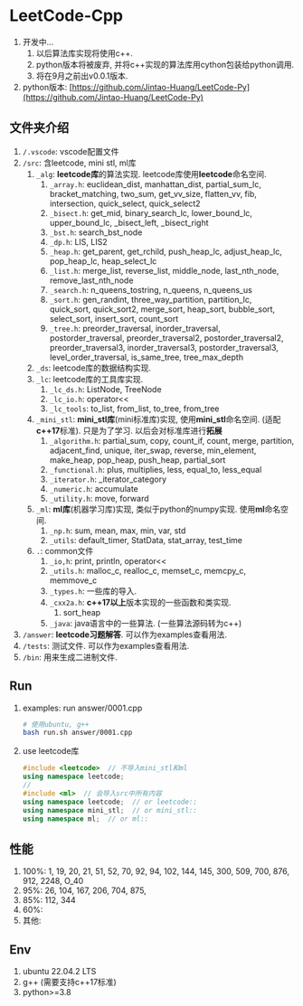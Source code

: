 # LeetCode-Cpp

1. 开发中...
   1. 以后算法库实现将使用c++. 
   2. python版本将被废弃, 并将c++实现的算法库用cython包装给python调用. 
   3. 将在9月之前出v0.0.1版本. 
2. python版本: [https://github.com/Jintao-Huang/LeetCode-Py](https://github.com/Jintao-Huang/LeetCode-Py)



## 文件夹介绍
1. `/.vscode`: vscode配置文件
2. `/src`: 含leetcode, mini stl, ml库
   1. `_alg`: **leetcode库**的算法实现. leetcode库使用**leetcode**命名空间. 
      1. `_array.h`: euclidean_dist, manhattan_dist, partial_sum_lc, bracket_matching, two_sum, get_vv_size, flatten_vv, fib, intersection, quick_select, quick_select2
      2. `_bisect.h`: get_mid, binary_search_lc, lower_bound_lc, upper_bound_lc, _bisect_left, _bisect_right
      3. `_bst.h`: search_bst_node
      4. `_dp.h`: LIS, LIS2
      5. `_heap.h`: get_parent, get_rchild, push_heap_lc, adjust_heap_lc, pop_heap_lc, heap_select_lc
      6. `_list.h`: merge_list, reverse_list, middle_node, last_nth_node, remove_last_nth_node
      7. `_search.h`: n_queens_tostring, n_queens, n_queens_us
      8. `_sort.h`: gen_randint, three_way_partition, partition_lc, quick_sort, quick_sort2, merge_sort, heap_sort, bubble_sort, select_sort, insert_sort, count_sort
      9. `_tree.h`: preorder_traversal, inorder_traversal, postorder_traversal, preorder_traversal2, postorder_traversal2, preorder_traversal3, inorder_traversal3, postorder_traversal3, level_order_traversal, is_same_tree, tree_max_depth
   2. `_ds`: leetcode库的数据结构实现. 
   3. `_lc`: leetcode库的工具库实现. 
      1. `_lc_ds.h`: ListNode, TreeNode
      2. `_lc_io.h`: operator<<
      3. `_lc_tools`: to_list, from_list, to_tree, from_tree
   4. `_mini_stl`: **mini_stl库**(mini标准库)实现, 使用**mini_stl**命名空间. (适配**c++17**标准). 只是为了学习. 以后会对标准库进行**拓展**
      1. `_algorithm.h`: partial_sum, copy, count_if, count, merge, partition, adjacent_find, unique, iter_swap, reverse, min_element, make_heap, pop_heap, push_heap, partial_sort 
      2. `_functional.h`: plus, multiplies, less, equal_to, less_equal
      3. `_iterator.h`: _iterator_category
      4. `_numeric.h`: accumulate
      5. `_utility.h`: move, forward
   5. `_ml`: **ml库**(机器学习库)实现, 类似于python的numpy实现. 使用**ml**命名空间. 
      1. `_np.h`: sum, mean, max, min, var, std
      2. `_utils`: default_timer, StatData, stat_array, test_time
   6. `.`: common文件
      1. `_io,h`: print, println, operator<<
      2. `_utils.h`: malloc_c, realloc_c, memset_c, memcpy_c, memmove_c
      3. `_types.h`: 一些库的导入. 
      4. `_cxx2a.h`: **c++17以上**版本实现的一些函数和类实现.
         1. sort_heap
      5. `_java`: java语言中的一些算法. (一些算法源码转为c++)
3. `/answer`: **leetcode习题解答**. 可以作为examples查看用法. 
4. `/tests`: 测试文件. 可以作为examples查看用法. 
5. `/bin`: 用来生成二进制文件. 


## Run
1. examples: run answer/0001.cpp
    ```bash
    # 使用ubuntu, g++
    bash run.sh answer/0001.cpp
    ```

2. use leetcode库
    ```cpp
    #include <leetcode>  // 不导入mini_stl和ml
    using namespace leetcode;
    //
    #include <ml>  // 会导入src中所有内容
    using namespace leetcode;  // or leetcode::
    using namespace mini_stl;  // or mini_stl::
    using namespace ml;  // or ml::
    ```


## 性能
1. 100%: 1, 19, 20, 21, 51, 52, 70, 92, 94, 102, 144, 145, 300, 509, 700, 876, 912, 2248, O_40
2. 95%: 26, 104, 167, 206, 704, 875, 
3. 85%: 112, 344
4. 60%: 
5. 其他: 


## Env
1. ubuntu 22.04.2 LTS
2. g++ (需要支持c++17标准)
3. python>=3.8